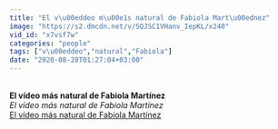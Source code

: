 ```yaml
---
title: "El v\u00eddeo m\u00e1s natural de Fabiola Mart\u00ednez"
image: "https://s2.dmcdn.net/v/SQJSC1VHanv_IepKL/x240"
vid_id: "x7vsf7w"
categories: "people"
tags: ["v\u00eddeo","natural","Fabiola"]
date: "2020-08-28T01:27:04+03:00"
---
```

<br><b>El vídeo más natural de Fabiola Martínez</b><br> <i>El vídeo más natural de Fabiola Martínez</i><br> <u>El vídeo más natural de Fabiola Martínez</u>
